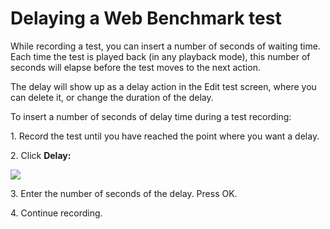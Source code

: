 # Delaying a Web Benchmark test

While recording a test, you can insert a number of seconds of waiting time. Each time the test is played back (in any playback mode), this number of seconds will elapse before the test moves to the next action.

The delay will show up as a delay action in the Edit test screen, where you can delete it, or change the duration of the delay.

To insert a number of seconds of delay time during a test recording:

1. Record the test until you have reached the point where you want a delay.

2. Click **Delay:**

![](/api/Web%20and%20app%20UIs/Testing%20your%20web%20application%20with%20USoft%20Web%20Benchmark/assets/825e6793-9366-40d9-8e9a-ed6be423e781.png)

3. Enter the number of seconds of the delay. Press OK.

4. Continue recording.